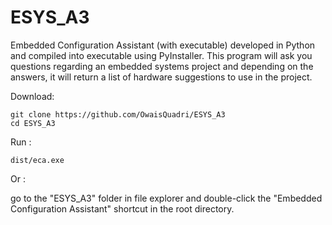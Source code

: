 # ESYS_A3
Embedded Configuration Assistant (with executable) developed in Python and compiled into executable using PyInstaller. This program will ask you questions regarding an embedded systems project and depending on the answers, it will return a list of hardware suggestions to use in the project.  

Download:
```
git clone https://github.com/OwaisQuadri/ESYS_A3
cd ESYS_A3
```
Run :   
```
dist/eca.exe
```
  
Or :  
  
go to the "ESYS_A3" folder in file explorer and double-click the "Embedded Configuration Assistant" shortcut in the root directory.